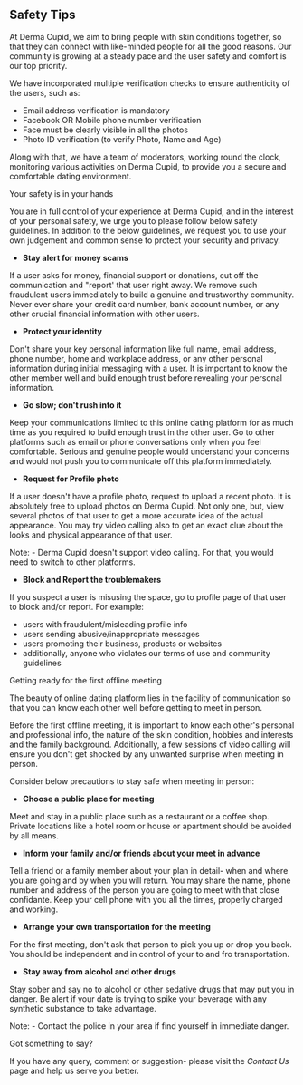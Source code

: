 ## Safety Tips

At Derma Cupid, we aim to bring people with skin conditions together, so that they can connect with like-minded people for all the good reasons. Our community is growing at a steady pace and the user safety and comfort is our top priority.

We have incorporated multiple verification checks to ensure authenticity of the users, such as:

- Email address verification is mandatory
- Facebook OR Mobile phone number verification
- Face must be clearly visible in all the photos
- Photo ID verification (to verify Photo, Name and Age)

Along with that, we have a team of moderators, working round the clock, monitoring various activities on Derma Cupid, to provide you a secure and comfortable dating environment.

Your safety is in your hands

You are in full control of your experience at Derma Cupid, and in the interest of your personal safety, we urge you to please follow below safety guidelines. In addition to the below guidelines, we request you to use your own judgement and common sense to protect your security and privacy.

- **Stay alert for money scams**

If a user asks for money, financial support or donations, cut off the communication and &quot;report&#39; that user right away. We remove such fraudulent users immediately to build a genuine and trustworthy community. Never ever share your credit card number, bank account number, or any other crucial financial information with other users.

- **Protect your identity**

Don&#39;t share your key personal information like full name, email address, phone number, home and workplace address, or any other personal information during initial messaging with a user. It is important to know the other member well and build enough trust before revealing your personal information.

- **Go slow; don&#39;t rush into it**

Keep your communications limited to this online dating platform for as much time as you required to build enough trust in the other user. Go to other platforms such as email or phone conversations only when you feel comfortable. Serious and genuine people would understand your concerns and would not push you to communicate off this platform immediately.

- **Request for Profile photo**

If a user doesn&#39;t have a profile photo, request to upload a recent photo. It is absolutely free to upload photos on Derma Cupid. Not only one, but, view several photos of that user to get a more accurate idea of the actual appearance. You may try video calling also to get an exact clue about the looks and physical appearance of that user.

Note: - Derma Cupid doesn&#39;t support video calling. For that, you would need to switch to other platforms.

- **Block and Report the troublemakers**

If you suspect a user is misusing the space, go to profile page of that user to block and/or report. For example:

- users with fraudulent/misleading profile info
- users sending abusive/inappropriate messages
- users promoting their business, products or websites
- additionally, anyone who violates our terms of use and community guidelines

Getting ready for the first offline meeting

The beauty of online dating platform lies in the facility of communication so that you can know each other well before getting to meet in person.

Before the first offline meeting, it is important to know each other&#39;s personal and professional info, the nature of the skin condition, hobbies and interests and the family background. Additionally, a few sessions of video calling will ensure you don&#39;t get shocked by any unwanted surprise when meeting in person.

Consider below precautions to stay safe when meeting in person:

- **Choose a public place for meeting**

Meet and stay in a public place such as a restaurant or a coffee shop. Private locations like a hotel room or house or apartment should be avoided by all means.

- **Inform your family and/or friends about your meet in advance**

Tell a friend or a family member about your plan in detail- when and where you are going and by when you will return. You may share the name, phone number and address of the person you are going to meet with that close confidante. Keep your cell phone with you all the times, properly charged and working.

- **Arrange your own transportation for the meeting**

For the first meeting, don&#39;t ask that person to pick you up or drop you back. You should be independent and in control of your to and fro transportation.

- **Stay away from alcohol and other drugs**

Stay sober and say no to alcohol or other sedative drugs that may put you in danger. Be alert if your date is trying to spike your beverage with any synthetic substance to take advantage.

Note: - Contact the police in your area if find yourself in immediate danger.

Got something to say?

If you have any query, comment or suggestion- please visit the _Contact Us_ page and help us serve you better.
